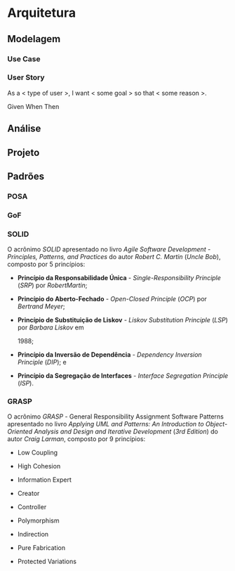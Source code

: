 # Arquitetura

## Modelagem

### Use Case

### User Story

As a &lt; type of user &gt;, I want &lt; some goal &gt; so that &lt; some reason &gt;.

Given When Then

## Análise

## Projeto

## Padrões

### POSA

### GoF

### SOLID

O acrônimo _SOLID_ apresentado no livro _Agile Software Development - Principles, Patterns, and Practices_ do autor _Robert C. Martin_ \(_Uncle Bob_\), composto por 5 princípios:

* **Princípio da Responsabilidade Única** - _Single-Responsibility Principle_ \(_SRP_\) por _RobertMartin_;

* **Princípio do Aberto-Fechado** - _Open-Closed Principle_ \(_OCP_\) por _Bertrand Meyer_;


* **Princípio de Substituição de Liskov** - _Liskov Substitution Principle_ \(_LSP_\) por _Barbara Liskov_ em

  1988;

* **Princípio da Inversão de Dependência** - _Dependency Inversion Principle_ \(_DIP_\); e


* **Princípio da Segregação de Interfaces** - _Interface Segregation Principle_ \(_ISP_\).

### GRASP

O acrônimo _GRASP_ - General Responsibility Assignment Software Patterns apresentado no livro _Applying UML and Patterns: An Introduction to Object-Oriented Analysis and Design and Iterative Development_ \(_3rd Edition_\) do autor _Craig Larman_, composto por 9 princípios:

* Low Coupling

* High Cohesion

* Information Expert

* Creator

* Controller

* Polymorphism

* Indirection

* Pure Fabrication

* Protected Variations


